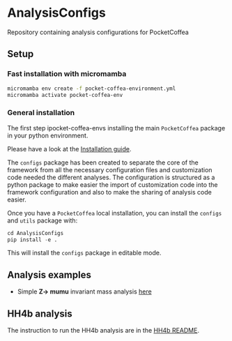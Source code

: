 # AnalysisConfigs

Repository containing analysis configurations for PocketCoffea


## Setup

### Fast installation with micromamba

```bash
micromamba env create -f pocket-coffea-environment.yml
micromamba activate pocket-coffea-env
```

### General installation

The first step ipocket-coffea-envs installing the main `PocketCoffea` package in your python environment.

Please have a look at the [Installation guide](https://pocketcoffea.readthedocs.io/en/latest/installation.html).

The `configs` package has been created to separate the core of the framework from all the necessary configuration files
and customization code needed the different analyses. The configuration is structured as a python package to make easier
the import of customization code into the framework configuration and also to make the sharing of analysis code easier.

Once you have a `PocketCoffea` local installation, you can install the `configs` and `utils` package with:

```python
cd AnalysisConfigs
pip install -e .
```

This will install the `configs` package in editable mode.

## Analysis examples

- Simple **Z-> mumu** invariant mass analysis [here](./configs/zmumu)

## HH4b analysis

The instruction to run the HH4b analysis are in the [HH4b README](./configs/HH4b_common/README.md).
